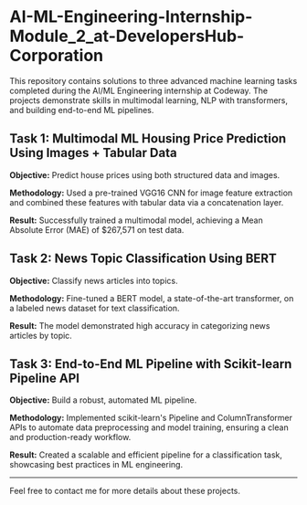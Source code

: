 # AI-ML-Engineering-Internship-Module_2_at-DevelopersHub-Corporation

This repository contains solutions to three advanced machine learning tasks completed during the AI/ML Engineering internship at Codeway. The projects demonstrate skills in multimodal learning, NLP with transformers, and building end-to-end ML pipelines.

## Task 1: Multimodal ML Housing Price Prediction Using Images + Tabular Data
**Objective:** Predict house prices using both structured data and images.

**Methodology:** Used a pre-trained VGG16 CNN for image feature extraction and combined these features with tabular data via a concatenation layer.

**Result:** Successfully trained a multimodal model, achieving a Mean Absolute Error (MAE) of $267,571 on test data.

## Task 2: News Topic Classification Using BERT
**Objective:** Classify news articles into topics.

**Methodology:** Fine-tuned a BERT model, a state-of-the-art transformer, on a labeled news dataset for text classification.

**Result:** The model demonstrated high accuracy in categorizing news articles by topic.

## Task 3: End-to-End ML Pipeline with Scikit-learn Pipeline API
**Objective:** Build a robust, automated ML pipeline.

**Methodology:** Implemented scikit-learn's Pipeline and ColumnTransformer APIs to automate data preprocessing and model training, ensuring a clean and production-ready workflow.

**Result:** Created a scalable and efficient pipeline for a classification task, showcasing best practices in ML engineering.

---
Feel free to contact me for more details about these projects.
